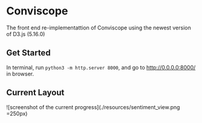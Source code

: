 # Conviscope

The front end re-implementattion of Conviscope using the newest version of D3.js (5.16.0)

## Get Started

In terminal, run `python3 -m http.server 8000`, and go to http://0.0.0.0:8000/ in browser.

## Current Layout

![screenshot of the current progress](./resources/sentiment_view.png =250px)
